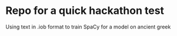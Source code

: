 # Repo for a quick hackathon test

Using text in .iob format to train SpaCy for a model on ancient greek
